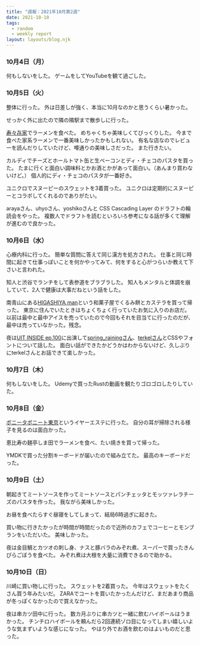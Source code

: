 ```yaml
---
title: "週報：2021年10月第2週"
date: 2021-10-10
tags:
  - random
  - weekly report
layout: layouts/blog.njk
---
```


### 10月4日（月）

何もしないをした。
ゲームをしてYouTubeを観て過ごした。

### 10月5日（火）

整体に行った。
外は日差しが強く、本当に10月なのかと思うくらい暑かった。

せっかく外に出たので隣の隣駅まで散歩しに行った。

[寿々㐂家](https://ramendb.supleks.jp/s/90471.html)でラーメンを食べた。
めちゃくちゃ美味しくてびっくりした。
今まで食べた家系ラーメンで一番美味しかったかもしれない。
有名な店なのでレビューを読んだりしていたけど、噂通りの美味しさだった。
また行きたい。

カルディでチーズとホールトマト缶と生ベーコンとディ・チェコのパスタを買った。
たまに行くと面白い調味料とかお酒とかがあって面白い。（あんまり買わないけど。）
個人的にディ・チェコのパスタが一番好き。

ユニクロでスヌーピーのスウェットを3着買った。
ユニクロは定期的にスヌーピーとコラボしてくれるのでありがたい。

arayaさん、uhyoさん、yoshikoさんと CSS Cascading Layer のドラフトの輪読会をやった。
複数人でドラフトを読むといろいろ参考になる話が多くて理解が進むので良かった。

### 10月6日（水）

心療内科に行った。
簡単な質問に答えて同じ漢方を処方された。
仕事と同じ時間に起きて仕事っぽいことを何かやってみて、何をすると心がつらいか教えて下さいと言われた。

知人と渋谷でランチをして表参道をブラブラした。
知人もメンタルと体調を崩していて、2人で健康は大事だねという話をした。

南青山にある[HIGASHIYA man](https://www.higashiya.com/shop/man/)という和菓子屋でくるみ餅とカステラを買って帰った。
東京に住んでいたときはちょくちょく行っていたお気に入りのお店だ。
以前は最中と最中アイスを売っていたので今回もそれを目当てに行ったのだが、最中は売っていなかった。残念。

夜は[UIT INSIDE ep.100](https://uit.connpass.com/event/226426/)に出演して[spring_rainingさん](https://twitter.com/spring_raining)、[terkelさん](https://twitter.com/terkel)とCSSやフォントについて話した。
面白い話ができたかどうかはわからないけど、久しぶりにterkelさんとお話できて楽しかった。

### 10月7日（木）

何もしないをした。
Udemyで買ったRustの動画を観たりゴロゴロしたりしていた。

### 10月8日（金）

[ボニータボニート東京](https://ear-esthetique.co.jp/tokyo/)というイヤーエステに行った。
自分の耳が掃除される様子を見るのは面白かった。

恵比寿の麺亭しま田でラーメンを食べ、たい焼きを買って帰った。

YMDKで買った分割キーボードが届いたので組み立てた。
最高のキーボードだった。

### 10月9日（土）

朝起きてミートソースを作ってミートソースとパンチェッタとモッツァレラチーズのパスタを作った。
我ながら美味しかった。

お昼を食べたらすぐ昼寝をしてしまって、結局6時過ぎに起きた。

買い物に行きたかったが時間が時間だったので近所のカフェでコーヒーとモンブランをいただいた。
美味しかった。

夜は金目鯛とカツオの刺し身、ナスと豚バラのみぞれ煮、スーパーで買ったきんぴらごぼうを食べた。
みぞれ煮は大根を大量に消費できるので助かる。

### 10月10日（日）

川崎に買い物しに行った。
スウェットを2着買った。
今年はスウェットをたくさん買う年みたいだ。
ZARAでコートを買いたかったんだけど、まだあまり商品が冬っぽくなかったので買えなかった。

夜は串カツ田中に行った。
数カ月ぶりに串カツと一緒に飲むハイボールはうまかった。
チンチロハイボールを頼んだら2回連続ゾロ目になってしまい嬉しいような気まずいような感じになった。
やはり外でお酒を飲むのはよいものだと思った。